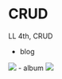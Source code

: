 # CRUD
LL 4th, CRUD

- blog
<img src="https://user-images.githubusercontent.com/63948884/103580573-c99baa00-4f1d-11eb-8795-22f8a7dde757.png">
- album
<img src="https://user-images.githubusercontent.com/63948884/103580523-b092f900-4f1d-11eb-9869-7c1d0dcbe638.png">
